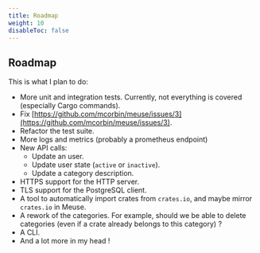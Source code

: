 ```yaml
---
title: Roadmap
weight: 10
disableToc: false
---
```


## Roadmap

This is what I plan to do:

- More unit and integration tests. Currently, not everything is covered (especially Cargo commands).
- Fix [https://github.com/mcorbin/meuse/issues/3](https://github.com/mcorbin/meuse/issues/3).
- Refactor the test suite.
- More logs and metrics (probably a prometheus endpoint)
- New API calls:
  - Update an user.
  - Update user state (`active` or `inactive`).
  - Update a category description.
- HTTPS support for the HTTP server.
- TLS support for the PostgreSQL client.
- A tool to automatically import crates from `crates.io`, and maybe mirror `crates.io` in Meuse.
- A rework of the categories. For example, should we be able to delete categories (even if a crate already belongs to this category) ?
- A CLI.
- And a lot more in my head !
